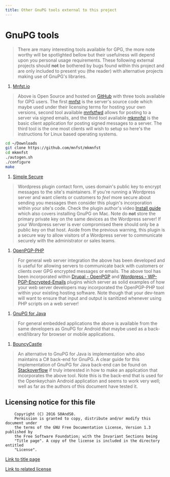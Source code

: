 ```yaml
---
title: Other GnuPG tools external to this project
---
```


# GnuPG tools

> There are many interesting tools available for GPG, the more note worthy will
> be spotlighted bellow but their usefulness will depend upon you personal usage
> requirements. These following external projects should **not** be bothered by
> bugs found within this project and are only included to present you (the reader)
> with alternative projects making use of GnuPG's libraries.

1. [Mnfst.io](https://mnfst.io/)

> Above is Open Source and hosted on [GitHub](https://github.com/mnfst) with
> three tools available for GPG users. The
> first [mnfst](https://github.com/mnfst/mnfst) is the server's source code
> which maybe used under their licensing terms for hosting your own versions,
> second tool available [mnfstfwd](https://github.com/mnfst/mnfstfwd) allows
> for posting to a server via signed emails, and the third tool
> available [mkmnfst](https://github.com/mnfst/mkmnfst) is the basic client
> application for posting signed messages to a server.
> The third tool is the one most clients will wish to setup so here's the
> instructions for Linux based operating systems.

```bash
cd ~/Downloads
git clone https://github.com/mnfst/mkmnfst
cd mkmnfst
./autogen.sh
./configure
make
```

1. [Simple Secure](https://wordpress.org/plugins/simplesecure/screenshots/)

> Wordpress plugin contact form, uses domain's public key to encrypt messages
> to the site's maintainers. If you're running a Wordpress server and want
> clients or customers to *feel* more secure about sending you messages then
> consider this plugin's incorporation within your site's code. Check the plugin
> author's video [Install guide](https://youtu.be/FFxFevczuRg) which also covers
> installing GnuPG on Mac. Note do **not** store the primary private key on the
> same devices as the Wordpress server! If your Wordpress server is ever
> compromised there should only be a public key on that host. Aside from the
> previous warning, this plugin is a secure way to allow visitors of a Wordpress
> server to communicate securely with the administrator or sales teams.

1. [OpenPGP-PHP](https://github.com/singpolyma/openpgp-php)

> For general web server integration the above has been developed and is useful
> for allowing servers to communicate back with customers or clients over GPG
> encrypted messages or emails. The above tool has been incorporated
> within [Drupal - OpenPGP]( https://www.drupal.org/project/openpgp)
> and [Wordpress - WP-PGP-Encrypted-Emails](https://wordpress.org/plugins/wp-pgp-encrypted-emails/)
> plugins which server as solid examples of how your web server developers may
> incorporated the OpenPGP-PHP tool within your existing hosting software. Note
> though that your dev-team will want to ensure that input and output is
> sanitized whenever using PHP scripts on a web server!

1. [GnuPG for Java](https://github.com/guardianproject/gnupg-for-java)

> For general embedded applications the above is available from the same
> developers as GnuPG for Android that maybe used as a back-end/library for
> browser or mobile applications.

1. [BouncyCastle](http://www.bouncycastle.org/documentation.html)

> An alternative to GnuPG for Java is implementation who also maintains a C#
> back-end for GnuPG. A clear guide for this implementation of GnuPG for Java
> back-end can be found on [Stackoverflow](http://stackoverflow.com/a/16962723)
> if truly interested in how to make an application that incorporates the above
> tool. Note this is the back-end that is used for the Openkeychain Android
> application and seems to work very well; well as far as the authors of this
> document have tested it.

## Licensing notice for this file

```
    Copyright (C) 2016 S0AndS0.
    Permission is granted to copy, distribute and/or modify this document under
    the terms of the GNU Free Documentation License, Version 1.3 published by
    the Free Software Foundation; with the Invariant Sections being
    "Title page". A copy of the license is included in the directory entitled
    "License".
```

[Link to title page](Contributing_Financially.md)

[Link to related license](../Licenses/GNU_FDLv1.3_Documentation.md)
